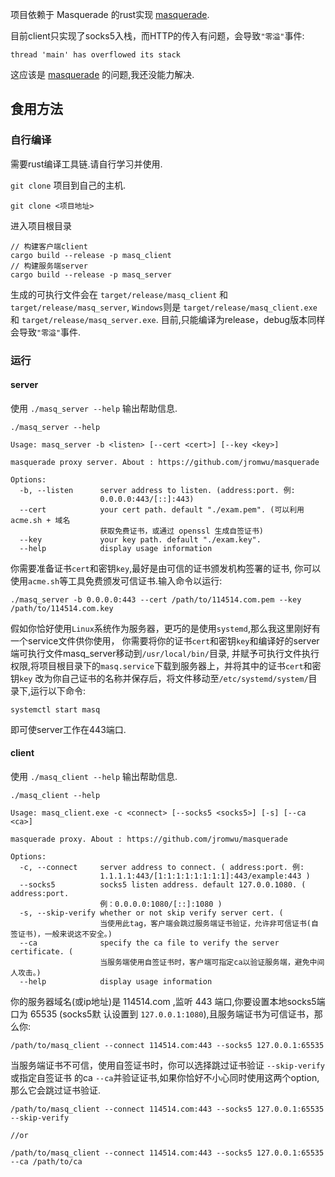 项目依赖于 Masquerade 的rust实现 [masquerade](https://github.com/jromwu/masquerade).

目前client只实现了socks5入栈，而HTTP的传入有问题，会导致`"零溢"`事件:
```
thread 'main' has overflowed its stack
```
这应该是 [masquerade](https://github.com/jromwu/masquerade) 的问题,我还没能力解决.

## 食用方法
### 自行编译
需要rust编译工具链.请自行学习并使用.

`git clone` 项目到自己的主机. 
```
git clone <项目地址>
```
进入项目根目录
```
// 构建客户端client
cargo build --release -p masq_client
// 构建服务端server
cargo build --release -p masq_server
```
生成的可执行文件会在 `target/release/masq_client` 和 `target/release/masq_server`,
`Windows`则是 `target/release/masq_client.exe` 和 `target/release/masq_server.exe`.
目前,只能编译为release，debug版本同样会导致`"零溢"`事件.

### 运行
#### server
使用 `./masq_server --help` 输出帮助信息.
```
./masq_server --help

Usage: masq_server -b <listen> [--cert <cert>] [--key <key>]

masquerade proxy server. About : https://github.com/jromwu/masquerade

Options:
  -b, --listen      server address to listen. (address:port. 例:
                    0.0.0.0:443/[::]:443)
  --cert            your cert path. default "./exam.pem". (可以利用 acme.sh + 域名
                    获取免费证书，或通过 openssl 生成自签证书)
  --key             your key path. default "./exam.key".
  --help            display usage information
```
你需要准备证书`cert`和密钥`key`,最好是由可信的证书颁发机构签署的证书,
你可以使用`acme.sh`等工具免费颁发可信证书.输入命令以运行:
```
./masq_server -b 0.0.0.0:443 --cert /path/to/114514.com.pem --key /path/to/114514.com.key
```
假如你恰好使用`Linux`系统作为服务器，更巧的是使用`systemd`,那么我这里刚好有一个service文件供你使用，
你需要将你的证书`cert`和密钥`key`和编译好的server端可执行文件masq_server移动到`/usr/local/bin/`目录,
并赋予可执行文件执行权限,将项目根目录下的`masq.service`下载到服务器上，并将其中的证书`cert`和密钥`key`
改为你自己证书的名称并保存后，将文件移动至`/etc/systemd/system/`目录下,运行以下命令:
```
systemctl start masq
```
即可使server工作在443端口.
#### client
使用 `./masq_client --help` 输出帮助信息.
```
./masq_client --help

Usage: masq_client.exe -c <connect> [--socks5 <socks5>] [-s] [--ca <ca>]

masquerade proxy. About : https://github.com/jromwu/masquerade

Options:
  -c, --connect     server address to connect. ( address:port. 例:
                    1.1.1.1:443/[1:1:1:1:1:1:1:1]:443/example:443 )
  --socks5          socks5 listen address. default 127.0.0.1080. ( address:port.
                    例：0.0.0.0:1080/[::]:1080 )
  -s, --skip-verify whether or not skip verify server cert. (
                    当使用此tag，客户端会跳过服务端证书验证，允许非可信证书(自签证书)，一般来说这不安全。)
  --ca              specify the ca file to verify the server certificate. (
                    当服务端使用自签证书时，客户端可指定ca以验证服务端，避免中间人攻击。)
  --help            display usage information

```

你的服务器域名(或ip地址)是 114514.com ,监听 443 端口,你要设置本地socks5端口为 65535 (socks5默
认设置到 `127.0.0.1:1080`),且服务端证书为可信证书，那么你:
```
/path/to/masq_client --connect 114514.com:443 --socks5 127.0.0.1:65535
```
当服务端证书不可信，使用自签证书时，你可以选择跳过证书验证 `--skip-verify` 或指定自签证书
的ca `--ca`并验证证书,如果你恰好不小心同时使用这两个option,那么它会跳过证书验证.
```
/path/to/masq_client --connect 114514.com:443 --socks5 127.0.0.1:65535 --skip-verify

//or

/path/to/masq_client --connect 114514.com:443 --socks5 127.0.0.1:65535 --ca /path/to/ca

```